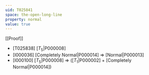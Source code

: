 ```yaml
---
uid: T025841
space: the-open-long-line
property: normal
value: true
---
```

[[Proof]]

* [T025838] [$T_5$|P000008]
* [I000036] [Completely Normal|P000014] => [Normal|P000013]
* [I000100] [$T_5$|P000008] => ([$T_1$|P000002] + [Completely Normal|P000014])


